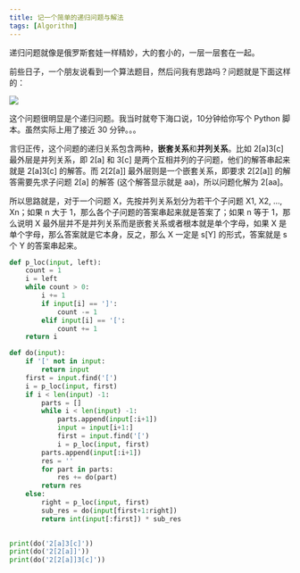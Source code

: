 ```yaml
---
title: 记一个简单的递归问题与解法
tags: [Algorithm]
---
```


递归问题就像是俄罗斯套娃一样精妙，大的套小的，一层一层套在一起。

前些日子，一个朋友说看到一个算法题目，然后问我有思路吗？问题就是下面这样的：

![](http://tao93.top/images/2018/09/01/1535807089.png)

这个问题很明显是个递归问题。我当时就夸下海口说，10分钟给你写个 Python 脚本。虽然实际上用了接近 30 分钟。。。

言归正传，这个问题的递归关系包含两种，**嵌套关系**和**并列关系**。比如 2[a]3[c] 最外层是并列关系，即 2[a] 和 3[c] 是两个互相并列的子问题，他们的解答串起来就是 2[a]3[c] 的解答。而 2[2[a]] 最外层则是一个嵌套关系，即要求 2[2[a]] 的解答需要先求子问题 2[a] 的解答 (这个解答显示就是 aa)，所以问题化解为 2[aa]。

所以思路就是，对于一个问题 X，先按并列关系划分为若干个子问题 X1, X2, ..., Xn；如果 n 大于 1，那么各个子问题的答案串起来就是答案了；如果 n 等于 1，那么说明 X 最外层并不是并列关系而是嵌套关系或者根本就是单个字母，如果 X 是单个字母，那么答案就是它本身，反之，那么 X 一定是 s[Y] 的形式，答案就是 s 个 Y 的答案串起来。

```python
def p_loc(input, left):
    count = 1
    i = left
    while count > 0:
        i += 1
        if input[i] == ']':
            count -= 1
        elif input[i] == '[':
            count += 1
    return i

def do(input):
    if '[' not in input:
        return input
    first = input.find('[')
    i = p_loc(input, first)
    if i < len(input) -1:
        parts = []
        while i < len(input) -1:
            parts.append(input[:i+1])
            input = input[i+1:]
            first = input.find('[')
            i = p_loc(input, first)
        parts.append(input[:i+1])
        res = ''
        for part in parts:
            res += do(part)
        return res
    else:
        right = p_loc(input, first)
        sub_res = do(input[first+1:right])
        return int(input[:first]) * sub_res
    

print(do('2[a]3[c]'))
print(do('2[2[a]]'))
print(do('2[2[a]]3[c]'))
```
